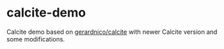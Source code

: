# calcite-demo

Calcite demo based on [gerardnico/calcite](https://github.com/gerardnico/calcite) with newer Calcite version and some modifications.
